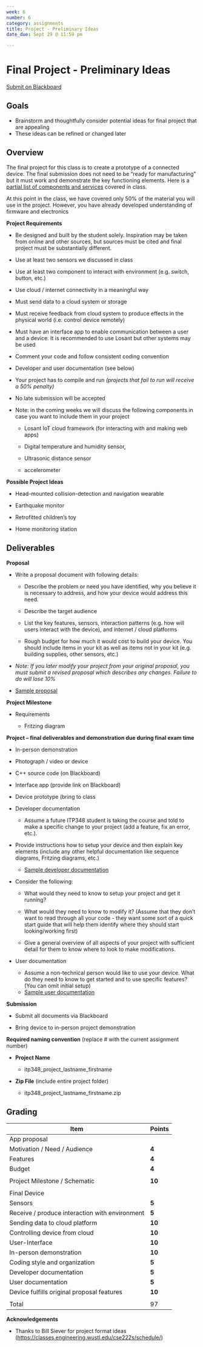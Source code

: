 ```yaml
---
week: 6
number: 6
category: assignments
title: Project - Preliminary Ideas
date_due: Sept 29 @ 11:59 pm

---
```


Final Project - Preliminary Ideas
=============

[Submit on Blackboard](https://blackboard.usc.edu/)

Goals
-----

-   Brainstorm and thoughtfully consider potential ideas for final project that are appealing
-   These ideas can be refined or changed later

Overview
--------

The final project for this class is to create a prototype of a connected device. The final submission does not need to be “ready for manufacturing” but it must work and demonstrate
the key functioning elements. Here is a [partial list of components and services](sample_components) covered in class.



At this point in the class, we have covered only 50% of the material you will use in the project. However, you have already developed understanding of firmware and electronics

**Project Requirements**

-   Be designed and built by the student solely. Inspiration may be taken from
    online and other sources, but sources must be cited and final project must
    be substantially different.

-   Use at least two sensors we discussed in class

-   Use at least two component to interact with environment (e.g. switch, button, etc.)

-   Use cloud / internet connectivity in a meaningful way

-   Must send data to a cloud system or storage

-   Must receive feedback from cloud system to produce effects in the physical
    world (i.e. control device remotely)

-   Must have an interface app to enable communication between a user and a
    device. It is recommended to use Losant but other systems may be used

-   Comment your code and follow consistent coding convention

-   Developer and user documentation (see below)

-   Your project has to compile and run *(projects that fail to run will receive
    a 50% penalty)*

-   No late submission will be accepted

-   Note: in the coming weeks we will discuss the following components in case
    you want to include them in your project

    -   Losant IoT cloud framework (for interacting with and making web apps)

    -   Digital temperature and humidity sensor,

    -   Ultrasonic distance sensor

    -   accelerometer

**Possible Project Ideas**

-   Head-mounted collision-detection and navigation wearable

-   Earthquake monitor

-   Retrofitted children’s toy

-   Home monitoring station

Deliverables
------------

**Proposal**

-   Write a proposal document with following details:

    -   Describe the problem or need you have identified, why you believe it is
        necessary to address, and how your device would address this need.

    -   Describe the target audience

    -   List the key features, sensors, interaction patterns (e.g. how will
        users interact with the device), and internet / cloud platforms

    -   Rough budget for how much it would cost to build your device. You should
        include items in your kit as well as items not in your kit (e.g.
        building supplies, other sensors, etc.)
-   *Note: If you later modify your project from your original proposal, you
    must submit a revised proposal which describes any changes. Failure to do
    will lose 10%*
-   [Sample proposal](https://reparke.github.io/ITP348-Physical-Computing/assignments/project/samples/project_proposal_sample.pdf)

**Project Milestone**

-   Requirements

    -   Fritzing diagram

**Project – final deliverables and demonstration due during final exam time**

-   In-person demonstration

-   Photograph / video or device

-   C++ source code (on Blackboard)

-   Interface app (provide link on Blackboard)

-   Device prototype (bring to class

-   Developer documentation

    -   Assume a future ITP348 student is taking the course and told to make a
        specific change to your project (add a feature, fix an error, etc.).
-   Provide instructions how to setup your device and then explain key
        elements (include any other helpful documentation like sequence
        diagrams, Fritzing diagrams, etc.)
    -   [Sample developer documentation](https://reparke.github.io/ITP348-Physical-Computing/assignments/project/samples/project_developer_guide_sample.pdf)
-   Consider the following:
    
    -   What would they need to know to setup your project and get it
            running?
    
    -   What would they need to know to modify it? (Assume that they don’t
            want to read through all your code - they want some sort of a quick
            start guide that will help them identify where they should start
            looking/working first)
    
    -   Give a general overview of all aspects of your project with
            sufficient detail for them to know where to look to make
            modifications.
    
-   User documentation

    -   Assume a non-technical person would like to use your device. What do
        they need to know to get started and to use specific features? (You can
        omit initial setup)
    -   [Sample user documentation](https://reparke.github.io/ITP348-Physical-Computing/assignments/project/samples/project_user_guide_sample.pdf)

**Submission**

-   Submit all documents via Blackboard

-   Bring device to in-person project demonstration

**Required naming convention** (replace \# with the current assignment number)

-   **Project Name**

    -   itp348_project_lastname_firstname

-   **Zip File** (include entire project folder)

    -   itp348_project_lastname_firstname.zip

Grading
-------

| Item                                           | Points |
| ---------------------------------------------- | ------ |
| App proposal                                   |        |
| Motivation / Need / Audience                   | **4**  |
| Features                                       | **4**  |
| Budget                                         | **4**  |
|                                                |        |
| Project Milestone / Schematic                  | **10** |
|                                                |        |
| Final Device                                   |        |
| Sensors                                        | **5**  |
| Receive / produce interaction with environment | **5**  |
| Sending data to cloud platform                 | **10** |
| Controlling device from cloud                  | **10** |
| User-Interface                                 | **10** |
| In-person demonstration                        | **10** |
| Coding style and organization                  | **5**  |
| Developer documentation                        | **5**  |
| User documentation                             | **5**  |
| Device fulfills original proposal features     | **10** |
|                                                |        |
| Total                                          | 97     |

**Acknowledgements**

-   Thanks to Bill Siever for project format ideas
    (<https://classes.engineering.wustl.edu/cse222s/schedule/>)

